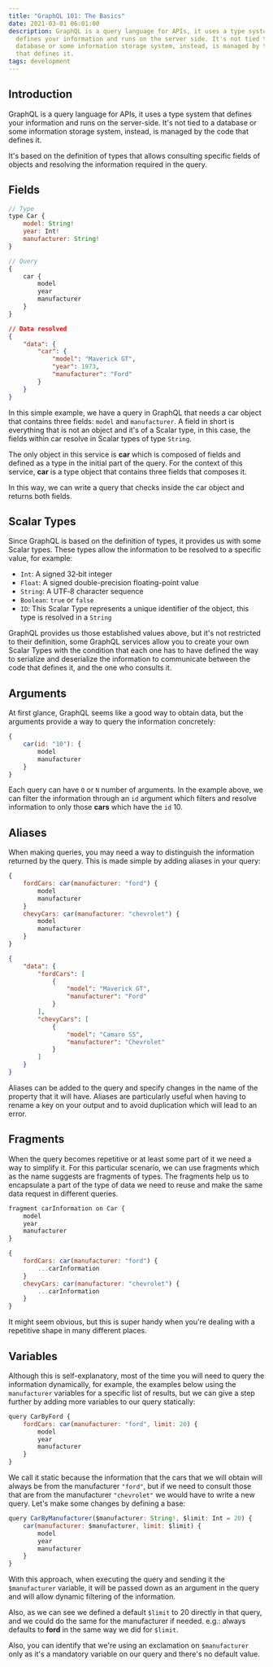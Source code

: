 ```yaml
---
title: "GraphQL 101: The Basics"
date: 2021-03-01 06:01:00
description: GraphQL is a query language for APIs, it uses a type system that
  defines your information and runs on the server side. It's not tied to a
  database or some information storage system, instead, is managed by the code
  that defines it.
tags: development
---
```

## Introduction

GraphQL is a query language for APIs, it uses a type system that defines your information and runs on the server-side. It's not tied to a database or some information storage system, instead, is managed by the code that defines it.

It's based on the definition of types that allows consulting specific fields of objects and resolving the information required in the query.

## Fields

```javascript
// Type
type Car {
    model: String!
    year: Int!
    manufacturer: String!
}
```

```javascript
// Query
{
    car {
        model
        year
        manufacturer
    }
}
```

```json
// Data resolved
{
    "data": {
        "car": {
            "model": "Maverick GT",
            "year": 1973,
            "manufacturer": "Ford"
        }
    }
}
```

In this simple example, we have a query in GraphQL that needs a car object that contains three fields: `model` and `manufacturer`. A field in short is everything that is not an object and it's of a Scalar type, in this case, the fields within car resolve in Scalar types of type `String`.

The only object in this service is **car** which is composed of fields and defined as a type in the initial part of the query. For the context of this service, **car** is a type object that contains three fields that composes it.

In this way, we can write a query that checks inside the car object and returns both fields.

## Scalar Types

Since GraphQL is based on the definition of types, it provides us with some Scalar types. These types allow the information to be resolved to a specific value, for example:

- `Int`: A signed 32‐bit integer
- `Float`: A signed double-precision floating-point value
- `String`: A UTF‐8 character sequence
- `Boolean`: `true` or `false`
- `ID`: This Scalar Type represents a unique identifier of the object, this type is resolved in a `String`

GraphQL provides us those established values above, but it's not restricted to their definition, some GraphQL services allow you to create your own Scalar Types with the condition that each one has to have defined the way to serialize and deserialize the information to communicate between the code that defines it, and the one who consults it.

## Arguments

At first glance, GraphQL seems like a good way to obtain data, but the arguments provide a way to query the information concretely:

```javascript
{
    car(id: "10"): {
        model
        manufacturer
    }
}
```

Each query can have `0` or `N` number of arguments. In the example above, we can filter the information through an `id` argument which filters and resolve information to only those **cars** which have the `id` 10.

## Aliases

When making queries, you may need a way to distinguish the information returned by the query. This is made simple by adding aliases in your query:

```javascript
{
    fordCars: car(manufacturer: "ford") {
        model
        manufacturer
    }
    chevyCars: car(manufacturer: "chevrolet") {
        model
        manufacturer
    }
}
```

```json
{
    "data": {
        "fordCars": [
            {
                "model": "Maverick GT",
                "manufacturer": "Ford"
            }
        ],
        "chevyCars": [
            {
                "model": "Camaro SS",
                "manufacturer": "Chevrolet"
            }
        ]
    }
}
```

Aliases can be added to the query and specify changes in the name of the property that it will have. Aliases are particularly useful when having to rename a key on your output and to avoid duplication which will lead to an error.

## Fragments

When the query becomes repetitive or at least some part of it we need a way to simplify it. For this particular scenario, we can use fragments which as the name suggests are fragments of types. The fragments help us to encapsulate a part of the type of data we need to reuse and make the same data request in different queries.

```javascript
fragment carInformation on Car {
    model
    year
    manufacturer
}

{
    fordCars: car(manufacturer: "ford") {
        ...carInformation
    }
    chevyCars: car(manufacturer: "chevrolet") {
        ...carInformation
    }
}
```

It might seem obvious, but this is super handy when you're dealing with a repetitive shape in many different places.

## Variables

Although this is self-explanatory, most of the time you will need to query the information dynamically, for example, the examples below using the `manufacturer` variables for a specific list of results, but we can give a step further by adding more variables to our query statically:

```javascript
query CarByFord {
    fordCars: car(manufacturer: "ford", limit: 20) {
        model
        year
        manufacturer
    }
}
```

We call it static because the information that the cars that we will obtain will always be from the manufacturer `"ford"`, but if we need to consult those that are from the manufacturer `"chevrolet"` we would have to write a new query. Let's make some changes by defining a base:

```javascript
query CarByManufacturer($manufacturer: String!, $limit: Int = 20) {
    car(manufacturer: $manufacturer, limit: $limit) {
        model
        year
        manufacturer
    }
}
```

With this approach, when executing the query and sending it the `$manufacturer` variable, it will be passed down as an argument in the query and will allow dynamic filtering of the information.

Also, as we can see we defined a default `$limit` to 20 directly in that query, and we could do the same for the manufacturer if needed. e.g.: always defaults to **ford** in the same way we did for `$limit`.

Also, you can identify that we're using an exclamation on `$manufacturer` only as it's a mandatory variable on our query and there's no default value.